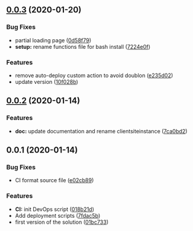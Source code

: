 ## [0.0.3](https://gitlab.lsonline.fr/SharePoint/sp-dev-fx-webparts/gtm/compare/v0.0.2...v0.0.3) (2020-01-20)


### Bug Fixes

* partial loading page ([0d58f79](https://gitlab.lsonline.fr/SharePoint/sp-dev-fx-webparts/gtm/commit/0d58f796b7144e8129360ec79350c6820d37312d))
* **setup:** rename functions file for bash install ([7224e0f](https://gitlab.lsonline.fr/SharePoint/sp-dev-fx-webparts/gtm/commit/7224e0fcb0cc58648c67fc28e1e601d6abbbd65a))


### Features

* remove auto-deploy custom action to avoid doublon ([e235d02](https://gitlab.lsonline.fr/SharePoint/sp-dev-fx-webparts/gtm/commit/e235d02eac70583d085921d41eb7897e236ac598))
* update version ([10f028b](https://gitlab.lsonline.fr/SharePoint/sp-dev-fx-webparts/gtm/commit/10f028b7fbaaff558fed187bf8bc90730933e920))



## [0.0.2](https://gitlab.lsonline.fr/SharePoint/sp-dev-fx-webparts/gtm/compare/v0.0.1...v0.0.2) (2020-01-14)


### Features

* **doc:** update documentation and rename clientsiteinstance ([7ca0bd2](https://gitlab.lsonline.fr/SharePoint/sp-dev-fx-webparts/gtm/commit/7ca0bd29105105a26c77c476be42686eb99cd34f))



## 0.0.1 (2020-01-14)


### Bug Fixes

* CI format source file ([e02cb89](https://gitlab.lsonline.fr/SharePoint/sp-dev-fx-webparts/gtm/commit/e02cb8969e523b95664d205e23e9e88d3b711de0))


### Features

* **CI:** init DevOps script ([018b21d](https://gitlab.lsonline.fr/SharePoint/sp-dev-fx-webparts/gtm/commit/018b21d225497904fe2baa5609cd86c9112bb2fc))
* Add deployment scripts ([7fdac5b](https://gitlab.lsonline.fr/SharePoint/sp-dev-fx-webparts/gtm/commit/7fdac5b368fb4f34811c78e01dc4a5e68f1de0bb))
* first version of the solution ([01bc733](https://gitlab.lsonline.fr/SharePoint/sp-dev-fx-webparts/gtm/commit/01bc733699da29dacdbd50c8d0fa3117fdb96522))



